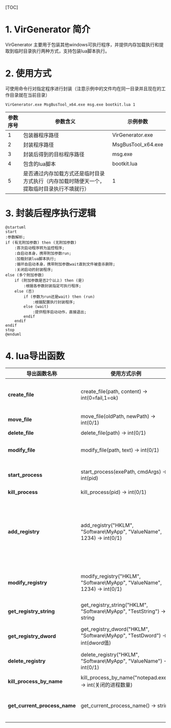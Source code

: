[TOC]

# 1. VirGenerator 简介

VirGenerator 主要用于包装其他windows可执行程序，并提供内存加载执行和提取到临时目录执行两种方式，支持包装lua脚本执行。

# 2. 使用方式

可使用命令行对指定程序进行封装（注意示例中的文件均在同一目录并且现在的工作目录就在当前目录）
```
VirGenerator.exe MsgBusTool_x64.exe msg.exe bootkit.lua 1
```

|  参数序号 | 参数含义  | 示例参数  |
| ------------ | ------------ | ------------ |
|  1 | 包装器程序路径  |  VirGenerator.exe |
|  2 | 封装程序路径  | MsgBusTool_x64.exe  |
|  3 | 封装后得到的目标程序路径  | msg.exe  |
|  4 | 包含的lua脚本  | bootkit.lua  |
|  5 | 是否通过内存加载方式还是临时目录方式执行（内存加载时随便天一个，提取临时目录执行不填就行）  | 1  |

# 3. 封装后程序执行逻辑

```plantuml
@startuml
start
:参数解析;
if (有无附加参数) then (无附加参数)
	:首次启动程序转为监控程序;
	:自启动本身，携带附加参数run;
	:加载封装lua脚本执行;
	:循环自启动本身，携带附加参数wait直到文件被查杀删除;
	:关闭启动的封装程序;
else (多个附加参数)
	if (附加参数是否2个以上) then (是)
		:根据各参数封装指定可执行程序;
	else (否)
		if (参数为run还是wait) then (run)
			:根据配置执行封装程序;
		else (wait)
			:提供程序启动动作，直接退出;
		endif
	endif
endif
stop
@enduml
```

# 4. lua导出函数

| 导出函数名称  | 使用方式示例  | 参数解析  |
| ------------ | ------------ | ------------ |
| **create_file**  | create_file(path, content) -> int(0=fail,1=ok)  | path为文件路径，content为创建文件后写入内容，返回值是int，注意写入内容是覆盖  |
| **move_file**  | move_file(oldPath, newPath) -> int(0/1)  | 参数对应源路径和新路径，返回值同上  |
| **delete_file**  | delete_file(path) -> int(0/1)  | path为文件路径  |
| **modify_file**  | modify_file(path, text) -> int(0/1)  | 注意这个修改文件是新增的方式修改，如果要只修改一部分暂时做不到  |
| **start_process**  | start_process(exePath, cmdArgs) -> int(pid)  | exePath表示可执行程序进程，cmdArgs表示启动命令行参数，返回进程id  |
| **kill_process**  | kill_process(pid) -> int(0/1)  | 关闭指定进程id的进程  |
| **add_registry**  | add_registry("HKLM", "Software\\MyApp", "ValueName", 1234) -> int(0/1)  | HKLM表示注册表根键，已在下表列出，"Software\\MyApp"这部分需要填下面的路径，"ValueName"要填键的名称，1234这部分可以是数字和字符串，目前只支持REG_SZ和REG_DWORD  |
| **modify_registry**  | modify_registry("HKLM", "Software\\MyApp", "ValueName", 1234) -> int(0/1)  | 该方法直接调用的add_registry，只是为了编码时好理解，可直接都是用add_registry  |
| **get_registry_string**  | get_registry_string("HKLM", "Software\\MyApp", "TestString") -> string  | 参数与add_registry顺序相同，只是缺少配置值的参数  |
| **get_registry_dword**  | get_registry_dword("HKLM", "Software\\MyApp", "TestDword") -> int(dword值)   | 参数与add_registry顺序相同，只是缺少配置值的参数  |
| **delete_registry**  | delete_registry("HKLM", "Software\\MyApp", "ValueName") -> int(0/1)  | 参数与add_registry顺序相同，只是缺少配置值的参数  |
| **kill_process_by_name**  | kill_process_by_name("notepad.exe") -> int(关闭的进程数量)  | 参数使用进程名称即可  |
| **get_current_process_name**  | get_current_process_name() -> string  | 获取当前进程进程名称，主要为了配合kill_process_by_name关闭当前所有进程  |



